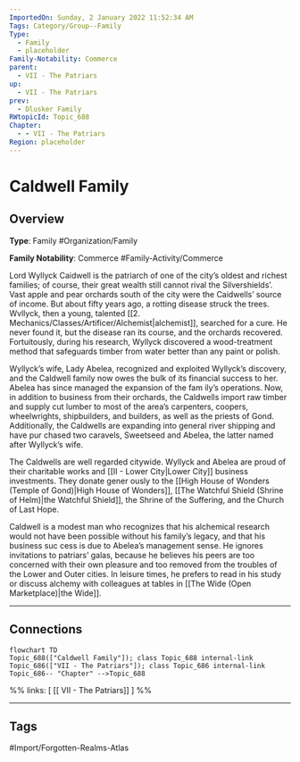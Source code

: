 ```yaml
---
ImportedOn: Sunday, 2 January 2022 11:52:34 AM
Tags: Category/Group--Family
Type:
  - Family
  - placeholder
Family-Notability: Commerce
parent:
  - VII - The Patriars
up:
  - VII - The Patriars
prev:
  - Dlusker Family
RWtopicId: Topic_688
Chapter:
  - - VII - The Patriars
Region: placeholder
---
```

# Caldwell Family
## Overview
**Type**: Family
#Organization/Family

**Family Notability**: Commerce
#Family-Activity/Commerce

Lord Wyllyck Caidwell is the patriarch of one of the city’s oldest and richest families; of course, their great wealth still cannot rival the Silvershields’. Vast apple and pear orchards south of the city were the Caidwells’ source of income. But about fifty years ago, a rotting disease struck the trees. Wvllyck, then a young, talented [[2. Mechanics/Classes/Artificer/Alchemist|alchemist]], searched for a cure. He never found it, but the disease ran its course, and the orchards recovered. Fortuitously, during his research, Wyllyck discovered a wood-treatment method that safeguards timber from water better than any paint or polish.

Wyllyck’s wife, Lady Abelea, recognized and exploited Wyllyck’s discovery, and the Caldwell family now owes the bulk of its financial success to her. Abelea has since managed the expansion of the fam ily’s operations. Now, in addition to business from their orchards, the Caldwells import raw timber and supply cut lumber to most of the area’s carpenters, coopers, wheelwrights, shipbuilders, and builders, as well as the priests of Gond. Additionally, the Caldwells are expanding into general river shipping and have pur chased two caravels, Sweetseed and Abelea, the latter named after Wyllyck’s wife.

The Caldwells are well regarded citywide. Wyllyck and Abelea are proud of their charitable works and [[II - Lower City|Lower City]] business investments. They donate gener ously to the [[High House of Wonders (Temple of Gond)|High House of Wonders]], [[The Watchful Shield (Shrine of Helm)|the Watchful Shield]], the Shrine of the Suffering, and the Church of Last Hope.

Caldwell is a modest man who recognizes that his alchemical research would not have been possible without his family’s legacy, and that his business suc cess is due to Abelea’s management sense. He ignores invitations to patriars’ galas, because he believes his peers are too concerned with their own pleasure and too removed from the troubles of the Lower and Outer cities. In leisure times, he prefers to read in his study or discuss alchemy with colleagues at tables in [[The Wide (Open Marketplace)|the Wide]].

---
## Connections
```mermaid
flowchart TD
Topic_688(["Caldwell Family"]); class Topic_688 internal-link
Topic_686(["VII - The Patriars"]); class Topic_686 internal-link
Topic_686-- "Chapter" -->Topic_688
```
%%
links: [ [[ VII - The Patriars]] ]
%%


---
## Tags
#Import/Forgotten-Realms-Atlas


